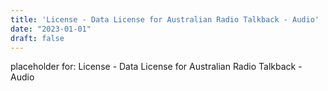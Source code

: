 ```yaml
---
title: 'License - Data License for Australian Radio Talkback - Audio'
date: "2023-01-01"
draft: false
---
```


placeholder for: License - Data License for Australian Radio Talkback - Audio